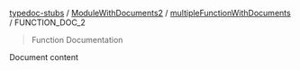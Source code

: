 [typedoc-stubs](../../../README.md) / [ModuleWithDocuments2](../../README.md) / [multipleFunctionWithDocuments](../multipleFunctionWithDocuments.md) / FUNCTION\_DOC\_2

> Function Documentation

Document content
